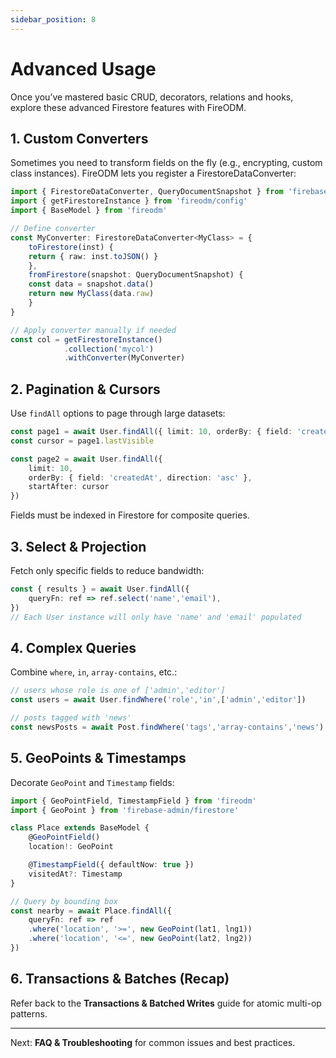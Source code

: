 ```yaml
---
sidebar_position: 8
---
```


# Advanced Usage

Once you’ve mastered basic CRUD, decorators, relations and hooks, explore these advanced Firestore features with FireODM.

## 1. Custom Converters

Sometimes you need to transform fields on the fly (e.g., encrypting, custom class instances). FireODM lets you register a FirestoreDataConverter:

```typescript
import { FirestoreDataConverter, QueryDocumentSnapshot } from 'firebase-admin/firestore'
import { getFirestoreInstance } from 'fireodm/config'
import { BaseModel } from 'fireodm'

// Define converter
const MyConverter: FirestoreDataConverter<MyClass> = {
    toFirestore(inst) {
    return { raw: inst.toJSON() }
    },
    fromFirestore(snapshot: QueryDocumentSnapshot) {
    const data = snapshot.data()
    return new MyClass(data.raw)
    }
}

// Apply converter manually if needed
const col = getFirestoreInstance()
            .collection('mycol')
            .withConverter(MyConverter)

```

## 2. Pagination & Cursors

Use `findAll` options to page through large datasets:

```typescript
const page1 = await User.findAll({ limit: 10, orderBy: { field: 'createdAt', direction: 'asc' } })
const cursor = page1.lastVisible

const page2 = await User.findAll({
    limit: 10,
    orderBy: { field: 'createdAt', direction: 'asc' },
    startAfter: cursor
})
```

Fields must be indexed in Firestore for composite queries.

## 3. Select & Projection

Fetch only specific fields to reduce bandwidth:

```typescript
const { results } = await User.findAll({
    queryFn: ref => ref.select('name','email'),
})
// Each User instance will only have 'name' and 'email' populated
```

## 4. Complex Queries

Combine `where`, `in`, `array-contains`, etc.:

```typescript
// users whose role is one of ['admin','editor']
const users = await User.findWhere('role','in',['admin','editor'])

// posts tagged with 'news'
const newsPosts = await Post.findWhere('tags','array-contains','news')
```

## 5. GeoPoints & Timestamps

Decorate `GeoPoint` and `Timestamp` fields:

```typescript
import { GeoPointField, TimestampField } from 'fireodm'
import { GeoPoint } from 'firebase-admin/firestore'

class Place extends BaseModel {
    @GeoPointField()
    location!: GeoPoint

    @TimestampField({ defaultNow: true })
    visitedAt?: Timestamp
}

// Query by bounding box
const nearby = await Place.findAll({
    queryFn: ref => ref
    .where('location', '>=', new GeoPoint(lat1, lng1))
    .where('location', '<=', new GeoPoint(lat2, lng2))
})
```

## 6. Transactions & Batches (Recap)

Refer back to the **Transactions & Batched Writes** guide for atomic multi-op patterns.

---

Next: **FAQ & Troubleshooting** for common issues and best practices.